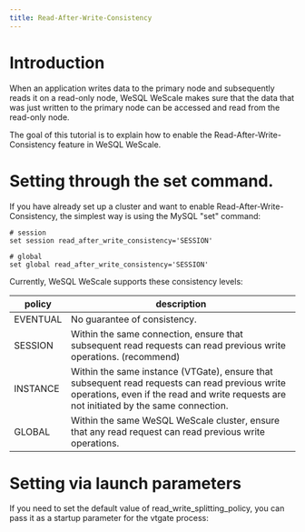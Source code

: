```yaml
---
title: Read-After-Write-Consistency
---
```


# Introduction

When an application writes data to the primary node and subsequently reads it on a read-only node, WeSQL WeScale makes sure that the data that was just written to the primary node can be accessed and read from the read-only node.

The goal of this tutorial is to explain how to enable the Read-After-Write-Consistency feature in WeSQL WeScale.

# Setting through the set command.

If you have already set up a cluster and want to enable Read-After-Write-Consistency, the simplest way is using the MySQL "set" command:

```
# session
set session read_after_write_consistency='SESSION'

# global
set global read_after_write_consistency='SESSION'

```

Currently, WeSQL WeScale supports these consistency levels:

| policy | description |
| --- | --- |
| EVENTUAL | No guarantee of consistency. |
| SESSION | Within the same connection, ensure that subsequent read requests can read previous write operations. (recommend) |
| INSTANCE | Within the same instance (VTGate), ensure that subsequent read requests can read previous write operations, even if the read and write requests are not initiated by the same connection. |
| GLOBAL | Within the same WeSQL WeScale cluster, ensure that any read request can read previous write operations. |

# Setting via launch parameters

If you need to set the default value of read_write_splitting_policy, you can pass it as a startup parameter for the vtgate process: